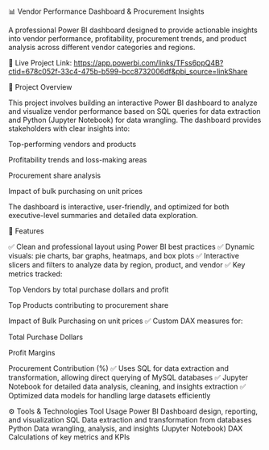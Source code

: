 📊 Vendor Performance Dashboard & Procurement Insights

A professional Power BI dashboard designed to provide actionable insights into vendor performance, profitability, procurement trends, and product analysis across different vendor categories and regions.

📌 Live Project Link: https://app.powerbi.com/links/TFss6ppQ4B?ctid=678c052f-33c4-475b-b599-bcc8732006df&pbi_source=linkShare

🧠 Project Overview

This project involves building an interactive Power BI dashboard to analyze and visualize vendor performance based on SQL queries for data extraction and Python (Jupyter Notebook) for data wrangling. The dashboard provides stakeholders with clear insights into:

Top-performing vendors and products

Profitability trends and loss-making areas

Procurement share analysis

Impact of bulk purchasing on unit prices

The dashboard is interactive, user-friendly, and optimized for both executive-level summaries and detailed data exploration.

🚀 Features

✅ Clean and professional layout using Power BI best practices
✅ Dynamic visuals: pie charts, bar graphs, heatmaps, and box plots
✅ Interactive slicers and filters to analyze data by region, product, and vendor
✅ Key metrics tracked:

Top Vendors by total purchase dollars and profit

Top Products contributing to procurement share

Impact of Bulk Purchasing on unit prices
✅ Custom DAX measures for:

Total Purchase Dollars

Profit Margins

Procurement Contribution (%)
✅ Uses SQL for data extraction and transformation, allowing direct querying of MySQL databases
✅ Jupyter Notebook for detailed data analysis, cleaning, and insights extraction
✅ Optimized data models for handling large datasets efficiently

⚙️ Tools & Technologies
Tool	Usage
Power BI	Dashboard design, reporting, and visualization
SQL	Data extraction and transformation from databases
Python	Data wrangling, analysis, and insights (Jupyter Notebook)
DAX	Calculations of key metrics and KPIs
